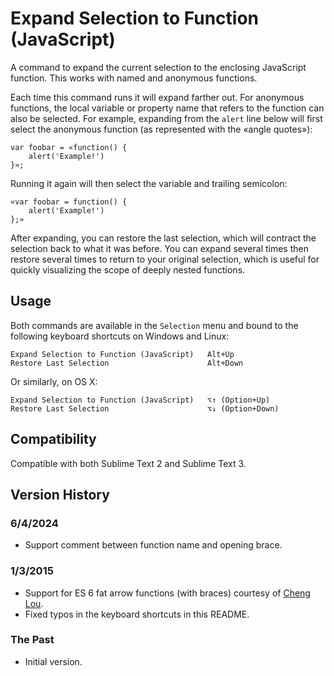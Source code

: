 # Expand Selection to Function (JavaScript)

A command to expand the current selection to the enclosing JavaScript function. This works with named and anonymous functions.

Each time this command runs it will expand farther out. For anonymous functions, the local variable or property name that refers to the function can also be selected. For example, expanding from the `alert` line below will first select the anonymous function (as represented with the «angle quotes»):

    var foobar = «function() {
        alert('Example!')
    }»;

Running it again will then select the variable and trailing semicolon:

    «var foobar = function() {
        alert('Example!')
    };»

After expanding, you can restore the last selection, which will contract the selection back to what it was before. You can expand several times then restore several times to return to your original selection, which is useful for quickly visualizing the scope of deeply nested functions.

## Usage

Both commands are available in the `Selection` menu and bound to the following keyboard shortcuts on Windows and Linux:

    Expand Selection to Function (JavaScript)   Alt+Up
    Restore Last Selection                      Alt+Down

Or similarly, on OS X:

    Expand Selection to Function (JavaScript)   ⌥↑ (Option+Up)
    Restore Last Selection                      ⌥↓ (Option+Down)

## Compatibility

Compatible with both Sublime Text 2 and Sublime Text 3.

## Version History

### 6/4/2024

- Support comment between function name and opening brace.

### 1/3/2015

- Support for ES 6 fat arrow functions (with braces) courtesy of [Cheng Lou](https://github.com/chenglou).
- Fixed typos in the keyboard shortcuts in this README.

### The Past

- Initial version.
